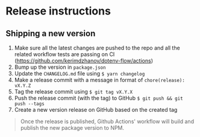 # Release instructions

## Shipping a new version

1. Make sure all the latest changes are pushed to the repo and all the related
   workflow tests are passing on CI (https://github.com/kerimdzhanov/dotenv-flow/actions)
2. Bump up the version in `package.json`
3. Update the `CHANGELOG.md` file using `$ yarn changelog`
4. Make a release commit with a message in format of `chore(release): vX.Y.Z`
5. Tag the release commit using `$ git tag vX.Y.X`
6. Push the release commit (with the tag) to GitHub `$ git push && git push --tags`
7. Create a new version release on GitHub based on the created tag

> Once the release is published, Github Actions' workflow will build and publish the new package version to NPM.

